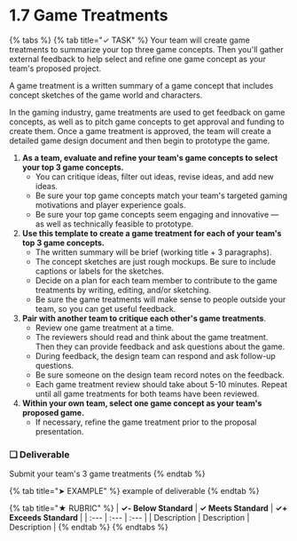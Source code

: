 # 1.7 Game Treatments

{% tabs %}
{% tab title="✓ TASK" %}
Your team will create game treatments to summarize your top three game concepts. Then you'll gather external feedback to help select and refine one game concept as your team's proposed project.

A game treatment is a written summary of a game concept that includes concept sketches of the game world and characters.

In the gaming industry, game treatments are used to get feedback on game concepts, as well as to pitch game concepts to get approval and funding to create them. Once a game treatment is approved, the team will create a detailed game design document and then begin to prototype the game.

1. **As a team, evaluate and refine your team's game concepts to select your top 3 game concepts.**
   * You can critique ideas, filter out ideas, revise ideas, and add new ideas.
   * Be sure your top game concepts match your team's targeted gaming motivations and player experience goals.
   * Be sure your top game concepts seem engaging and innovative — as well as technically feasible to prototype.
2. **Use this template to create a game treatment for each of your team's top 3 game concepts.**
   * The written summary will be brief \(working title + 3 paragraphs\).
   * The concept sketches are just rough mockups. Be sure to include captions or labels for the sketches.
   * Decide on a plan for each team member to contribute to the game treatments by writing, editing, and/or sketching.
   * Be sure the game treatments will make sense to people outside your team, so you can get useful feedback.
3. **Pair with another team to critique each other's game treatments**.
   * Review one game treatment at a time.
   * The reviewers should read and think about the game treatment. Then they can provide feedback and ask questions about the game.
   * During feedback, the design team can respond and ask follow-up questions.
   * Be sure someone on the design team record notes on the feedback.
   * Each game treatment review should take about 5-10 minutes. Repeat until all game treatments for both teams have been reviewed.
4. **Within your own team, select one game concept as your team's proposed game.**
   * If necessary, refine the game treatment prior to the proposal presentation.

### **❏ Deliverable**

Submit your team's 3 game treatments
{% endtab %}

{% tab title="➤ EXAMPLE" %}
example of deliverable
{% endtab %}

{% tab title="★ RUBRIC" %}
| **✓- Below Standard** | **✓ Meets Standard** | **✓+ Exceeds Standard** |
| :--- | :--- | :--- |
| Description | Description | Description |
{% endtab %}
{% endtabs %}

